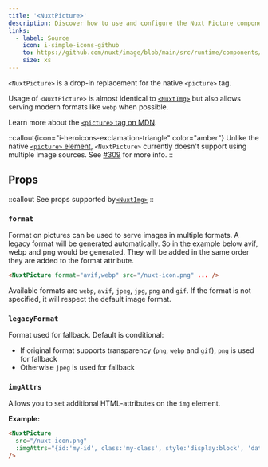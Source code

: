 ```yaml
---
title: '<NuxtPicture>'
description: Discover how to use and configure the Nuxt Picture component.
links:
  - label: Source
    icon: i-simple-icons-github
    to: https://github.com/nuxt/image/blob/main/src/runtime/components/nuxt-picture.ts
    size: xs
---
```


`<NuxtPicture>` is a drop-in replacement for the native `<picture>` tag.

Usage of `<NuxtPicture>` is almost identical to [`<NuxtImg>`](nuxt-img) but also allows serving modern formats like `webp` when possible.

Learn more about the [`<picture>` tag on MDN](https://developer.mozilla.org/en-US/docs/Web/HTML/Element/picture).

::callout{icon="i-heroicons-exclamation-triangle" color="amber"}
Unlike the native [`<picture>` element](https://developer.mozilla.org/en-US/docs/Web/HTML/Element/picture), `<NuxtPicture>` currently doesn't support using multiple image sources. See [#309](https://github.com/nuxt/image/issues/309) for more info.
::

## Props

::callout
See props supported by[`<NuxtImg>`](/usage/nuxt-img#props)</a>
::

### `format`

Format on pictures can be used to serve images in multiple formats. A legacy format will be generated automatically. So in the example below avif, webp and png would be generated. They will be added in the same order they are added to the format attribute.

```html
<NuxtPicture format="avif,webp" src="/nuxt-icon.png" ... />
```

Available formats are `webp`, `avif`, `jpeg`, `jpg`, `png` and `gif`. If the format is not specified, it will respect the default image format.

### `legacyFormat`

Format used for fallback. Default is conditional:

- If original format supports transparency (`png`, `webp` and `gif`), `png` is used for fallback
- Otherwise `jpeg` is used for fallback

### `imgAttrs`

Allows you to set additional HTML-attributes on the `img` element.

**Example:**

```html
<NuxtPicture
  src="/nuxt-icon.png"
  :imgAttrs="{id:'my-id', class:'my-class', style:'display:block', 'data-my-data': 'my-value'}"
/>
```
